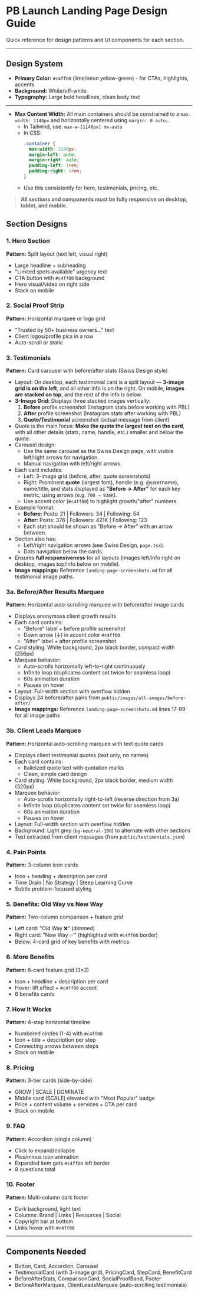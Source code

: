 # PB Launch Landing Page Design Guide

Quick reference for design patterns and UI components for each section.

---

## Design System
- **Primary Color:** `#c4ff00` (lime/neon yellow-green) - for CTAs, highlights, accents
- **Background:** White/off-white
- **Typography:** Large bold headlines, clean body text

---


- **Max Content Width:** All main containers should be constrained to a `max-width: 1140px` and horizontally centered using `margin: 0 auto;`.  
  - In Tailwind, use: `max-w-[1140px] mx-auto`
  - In CSS:  
    ```css
    .container {
      max-width: 1140px;
      margin-left: auto;
      margin-right: auto;
      padding-left: 1rem;
      padding-right: 1rem;
    }
    ```
  - Use this consistently for hero, testimonials, pricing, etc.

> **All sections and components must be fully responsive on desktop, tablet, and mobile.**




## Section Designs

### 1. Hero Section
**Pattern:** Split layout (text left, visual right)
- Large headline + subheading
- "Limited spots available" urgency text
- CTA button with `#c4ff00` background
- Hero visual/video on right side
- Stack on mobile

### 2. Social Proof Strip
**Pattern:** Horizontal marquee or logo grid
- "Trusted by 50+ business owners..." text
- Client logos/profile pics in a row
- Auto-scroll or static

### 3. Testimonials
**Pattern:** Card carousel with before/after stats (Swiss Design style)  
- Layout: On desktop, each testimonial card is a split layout — **3-image grid is on the left**, and all other info is on the right. On mobile, **images are stacked on top**, and the rest of the info is below.
- **3-Image Grid:** Displays three stacked images vertically:
    1. **Before** profile screenshot (Instagram stats before working with PBL)
    2. **After** profile screenshot (Instagram stats after working with PBL)
    3. **Quote/Testimonial** screenshot (actual message from client)
- Quote is the main focus: **Make the quote the largest text on the card**, with all other details (stats, name, handle, etc.) smaller and below the quote.
- Carousel design:  
    - Use the same carousel as the Swiss Design page, with visible left/right arrows for navigation.  
    - Manual navigation with left/right arrows.  
- Each card includes:  
    - Left: 3-image grid (before, after, quote screenshots)
    - Right: Prominent **quote** (largest font), handle (e.g. @username), name/title, and stats displayed as **"Before → After"** for each key metric, using arrows (e.g. `700 → 936K`).  
    - Use accent color (`#c4ff00`) to highlight growth/"after" numbers.
- Example format:
    - **Before:** Posts: 21 | Followers: 34 | Following: 54  
    - **After:** Posts: 376 | Followers: 421K | Following: 123  
    - Each stat should be shown as "Before → After" with an arrow between.  
- Section also has:  
    - Left/right navigation arrows (see Swiss Design, `page.tsx`).  
    - Dots navigation below the cards.
- Ensures **full responsiveness** for all layouts (images left/info right on desktop, images top/info below on mobile).
- **Image mappings:** Reference `landing-page-screenshots.md` for all testimonial image paths.

### 3a. Before/After Results Marquee
**Pattern:** Horizontal auto-scrolling marquee with before/after image cards
- Displays anonymous client growth results
- Each card contains:
  - "Before" label + before profile screenshot
  - Down arrow (↓) in accent color `#c4ff00`
  - "After" label + after profile screenshot
- Card styling: White background, 2px black border, compact width (256px)
- Marquee behavior:
  - Auto-scrolls horizontally left-to-right continuously
  - Infinite loop (duplicates content set twice for seamless loop)
  - 60s animation duration
  - Pauses on hover
- Layout: Full-width section with overflow hidden
- Displays 24 before/after pairs from `public/images/all-images/before-after/`
- **Image mappings:** Reference `landing-page-screenshots.md` lines 17-89 for all image paths

### 3b. Client Leads Marquee
**Pattern:** Horizontal auto-scrolling marquee with text quote cards
- Displays client testimonial quotes (text only, no names)
- Each card contains:
  - Italicized quote text with quotation marks
  - Clean, simple card design
- Card styling: White background, 2px black border, medium width (320px)
- Marquee behavior:
  - Auto-scrolls horizontally right-to-left (reverse direction from 3a)
  - Infinite loop (duplicates content set twice for seamless loop)
  - 60s animation duration
  - Pauses on hover
- Layout: Full-width section with overflow hidden
- Background: Light grey (`bg-neutral-100`) to alternate with other sections
- Text extracted from client messages (from `public/testimonials.json`)

### 4. Pain Points
**Pattern:** 3-column icon cards
- Icon + heading + description per card
- Time Drain | No Strategy | Steep Learning Curve
- Subtle problem-focused styling

### 5. Benefits: Old Way vs New Way
**Pattern:** Two-column comparison + feature grid
- Left card: "Old Way ❌" (dimmed)
- Right card: "New Way ✅" (highlighted with `#c4ff00` border)
- Below: 4-card grid of key benefits with metrics

### 6. More Benefits
**Pattern:** 6-card feature grid (3×2)
- Icon + headline + description per card
- Hover: lift effect + `#c4ff00` accent
- 6 benefits cards

### 7. How It Works
**Pattern:** 4-step horizontal timeline
- Numbered circles (1-4) with `#c4ff00`
- Icon + title + description per step
- Connecting arrows between steps
- Stack on mobile

### 8. Pricing
**Pattern:** 3-tier cards (side-by-side)
- GROW | SCALE | DOMINATE
- Middle card (SCALE) elevated with "Most Popular" badge
- Price + content volume + services + CTA per card
- Stack on mobile

### 9. FAQ
**Pattern:** Accordion (single column)
- Click to expand/collapse
- Plus/minus icon animation
- Expanded item gets `#c4ff00` left border
- 8 questions total

### 10. Footer
**Pattern:** Multi-column dark footer
- Dark background, light text
- Columns: Brand | Links | Resources | Social
- Copyright bar at bottom
- Links hover with `#c4ff00`

---

## Components Needed
- Button, Card, Accordion, Carousel
- TestimonialCard (with 3-image grid), PricingCard, StepCard, BenefitCard
- BeforeAfterStats, ComparisonCard, SocialProofBand, Footer
- BeforeAfterMarquee, ClientLeadsMarquee (auto-scrolling testimonials)

